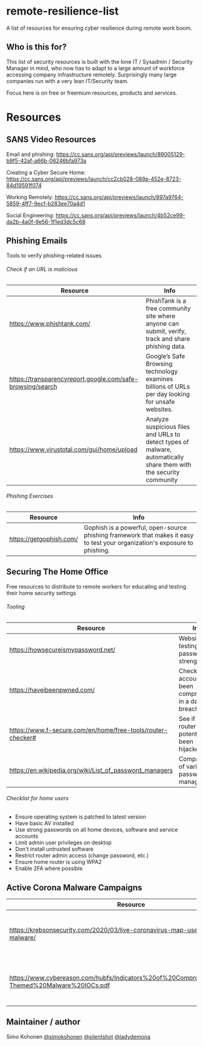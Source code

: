 # remote-resilience-list

A list of resources for ensuring cyber resilience during remote work boom. 

## Who is this for?

This list of security resources is built with the lone IT / Sysadmin / Security Manager in mind, who now has to adapt to a large amount of workforce accessing company infrastructure remotely. Surprisingly many large companies run with a very lean IT/Security team. 

Focus here is on free or freemium resources, products and services. 

# Resources

## SANS Video Resources

Email and phishing: https://cc.sans.org/api/previews/launch/89005129-b9f5-42af-a66b-06246bfa973a

Creating a Cyber Secure Home:  https://cc.sans.org/api/previews/launch/cc2cb028-089a-452e-8723-84d19591f074

Working Remotely: https://cc.sans.org/api/previews/launch/897a9764-5859-4ff7-9ecf-b283ee70a4d1

Social Engineering: https://cc.sans.org/api/previews/launch/4b52ce99-da2b-4a0f-9e56-1f1ed3dc5c68


## Phishing Emails

Tools to verify phishing-related issues 

###### Check if an URL is malicious 

| Resource  |Info   |
| ------------- | ------------- |
| https://www.phishtank.com/  | PhishTank is a free community site where anyone can submit, verify, track and share phishing data.  |
| https://transparencyreport.google.com/safe-browsing/search  | Google’s Safe Browsing technology examines billions of URLs per day looking for unsafe websites.   |
| https://www.virustotal.com/gui/home/upload | Analyze suspicious files and URLs to detect types of malware, automatically share them with the security community |



###### Phishing Exercises

| Resource  |Info   |
| ------------- | ------------- |
| https://getgophish.com/ | Gophish is a powerful, open-source phishing framework that makes it easy to test your organization's exposure to phishing.|

## Securing The Home Office

Free resources to distribute to remote workers for educating and testing their home security settings

###### Tooling

| Resource  |Info   |
| ------------- | ------------- |
| https://howsecureismypassword.net/ | Website for testing password strength |
| https://haveibeenpwned.com/ | Check if an account has been compromised in a data breach |
| https://www.f-secure.com/en/home/free-tools/router-checker# | See if your router has potentially been hijacked |
| https://en.wikipedia.org/wiki/List_of_password_managers | Comparison of various password managers |

###### Checklist for home users

- Ensure operating system is patched to latest version
- Have basic AV installed 
- Use strong passwords on all home devices, software and service accounts
- Limit admin user privileges on desktop 
- Don't install untrusted software 
- Restrict router admin access (change password, etc.)
- Ensure home router is using WPA2
- Enable 2FA where possible 


## Active Corona Malware Campaigns

| Resource  |Info   |
| ------------- | ------------- |
| https://krebsonsecurity.com/2020/03/live-coronavirus-map-used-to-spread-malware/ | Corona-themed map which includes malware |
| https://www.cybereason.com/hubfs/Indicators%20of%20Compromise/Coronavirus-Themed%20Malware%20IOCs.pdf | Fake VPN sites, malicious mobile apps etc. |



## Maintainer / author
Simo Kohonen [@simokohonen](https://www.twitter.com/simokohonen)
[@silentshot](https://www.twitter.com/silentshot)
[@ladydemona](https://www.twitter.com/ladydemona)
